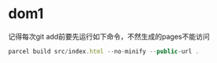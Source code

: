 # dom1
记得每次git add前要先运行如下命令，不然生成的pages不能访问
```javascript
parcel build src/index.html --no-minify --public-url .
```

